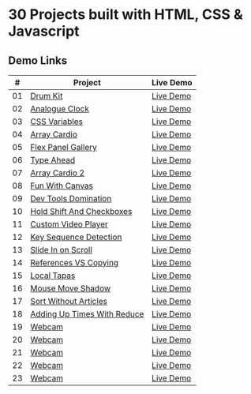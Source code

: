 # 30 Projects built with HTML, CSS & Javascript

## Demo Links

| #   | Project                                                                                                                        | Live Demo                                                                                         |
| --- | ------------------------------------------------------------------------------------------------------------------------------ | ------------------------------------------------------------------------------------------------- |
| 01  | [Drum Kit](https://github.com/aykutulis/30-projects-html-css-js/tree/master/01-drum-kit)                                       | [Live Demo](https://aykutulis.github.io/30-projects-html-css-js/01-drum-kit)                      |
| 02  | [Analogue Clock](https://github.com/aykutulis/30-projects-html-css-js/tree/master/02-analogue-clock)                           | [Live Demo](https://aykutulis.github.io/30-projects-html-css-js/02-analogue-clock)                |
| 03  | [CSS Variables](https://github.com/aykutulis/30-projects-html-css-js/tree/master/03-css-variables)                             | [Live Demo](https://aykutulis.github.io/30-projects-html-css-js/03-css-variables)                 |
| 04  | [Array Cardio](https://github.com/aykutulis/30-projects-html-css-js/tree/master/04-array-cardio)                               | [Live Demo](https://aykutulis.github.io/30-projects-html-css-js/04-array-cardio)                  |
| 05  | [Flex Panel Gallery](https://github.com/aykutulis/30-projects-html-css-js/tree/master/05-flex-panel-gallery)                   | [Live Demo](https://aykutulis.github.io/30-projects-html-css-js/05-flex-panel-gallery)            |
| 06  | [Type Ahead](https://github.com/aykutulis/30-projects-html-css-js/tree/master/06-type-ahead)                                   | [Live Demo](https://aykutulis.github.io/30-projects-html-css-js/06-type-ahead)                    |
| 07  | [Array Cardio 2](https://github.com/aykutulis/30-projects-html-css-js/tree/master/07-array-cardio-2)                           | [Live Demo](https://aykutulis.github.io/30-projects-html-css-js/07-array-cardio-2)                |
| 08  | [Fun With Canvas](https://github.com/aykutulis/30-projects-html-css-js/tree/master/08-fun-with-canvas)                         | [Live Demo](https://aykutulis.github.io/30-projects-html-css-js/08-fun-with-canvas)               |
| 09  | [Dev Tools Domination](https://github.com/aykutulis/30-projects-html-css-js/tree/master/09-dev-tools-domination)               | [Live Demo](https://aykutulis.github.io/30-projects-html-css-js/09-dev-tools-domination)          |
| 10  | [Hold Shift And Checkboxes](https://github.com/aykutulis/30-projects-html-css-js/tree/master/10-hold-shift-and-checkboxes)     | [Live Demo](https://aykutulis.github.io/30-projects-html-css-js/10-hold-shift-and-checkboxes)     |
| 11  | [Custom Video Player](https://github.com/aykutulis/30-projects-html-css-js/tree/master/11-custom-video-player)                 | [Live Demo](https://aykutulis.github.io/30-projects-html-css-js/11-custom-video-player)           |
| 12  | [Key Sequence Detection](https://github.com/aykutulis/30-projects-html-css-js/tree/master/12-key-sequence-detection)           | [Live Demo](https://aykutulis.github.io/30-projects-html-css-js/12-key-sequence-detection)        |
| 13  | [Slide In on Scroll](https://github.com/aykutulis/30-projects-html-css-js/tree/master/13-slide-in-on-scroll)                   | [Live Demo](https://aykutulis.github.io/30-projects-html-css-js/13-slide-in-on-scroll)            |
| 14  | [References VS Copying](https://github.com/aykutulis/30-projects-html-css-js/tree/master/14-references-vs-copying)             | [Live Demo](https://aykutulis.github.io/30-projects-html-css-js/14-references-vs-copying)         |
| 15  | [Local Tapas](https://github.com/aykutulis/30-projects-html-css-js/tree/master/15-local-tapas)                                 | [Live Demo](https://aykutulis.github.io/30-projects-html-css-js/15-local-tapas)                   |
| 16  | [Mouse Move Shadow](https://github.com/aykutulis/30-projects-html-css-js/tree/master/16-mouse-move-shadow)                     | [Live Demo](https://aykutulis.github.io/30-projects-html-css-js/16-mouse-move-shadow)             |
| 17  | [Sort Without Articles](https://github.com/aykutulis/30-projects-html-css-js/tree/master/17-sort-without-articles)             | [Live Demo](https://aykutulis.github.io/30-projects-html-css-js/17-sort-without-articles)         |
| 18  | [Adding Up Times With Reduce](https://github.com/aykutulis/30-projects-html-css-js/tree/master/18-adding-up-times-with-reduce) | [Live Demo](https://aykutulis.github.io/30-projects-html-css-js/18-adding-up-times-with-reduce)   |
| 19  | [Webcam](https://github.com/aykutulis/30-projects-html-css-js/tree/master/19-webcam)                                           | [Live Demo](https://aykutulis.github.io/30-projects-html-css-js/19-webcam)                        |
| 20  | [Webcam](https://github.com/aykutulis/30-projects-html-css-js/tree/master/20-speech-detection)                                 | [Live Demo](https://aykutulis.github.io/30-projects-html-css-js/20-speech-detection)              |
| 21  | [Webcam](https://github.com/aykutulis/30-projects-html-css-js/tree/master/21-geolocation)                                      | [Live Demo](https://aykutulis.github.io/30-projects-html-css-js/21-geolocation)                   |
| 22  | [Webcam](https://github.com/aykutulis/30-projects-html-css-js/tree/master/22-follow-along-link-highlighter)                    | [Live Demo](https://aykutulis.github.io/30-projects-html-css-js/22-follow-along-link-highlighter) |
| 23  | [Webcam](https://github.com/aykutulis/30-projects-html-css-js/tree/master/23-speech-synthesis)                                 | [Live Demo](https://aykutulis.github.io/30-projects-html-css-js/23-speech-synthesis)              |
